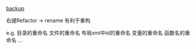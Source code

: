 
[backup](https://www.cnblogs.com/acha/articles/12301630.html)

右键Refactor -> rename
有利于重构

e.g.
目录的重命名
文件的重命名
布局xml中id的重命名
变量的重命名
函数名的重命名
...